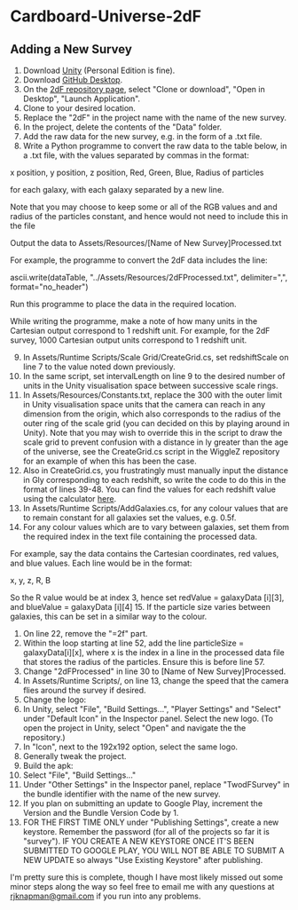 # Cardboard-Universe-2dF
## Adding a New Survey
1. Download [Unity](https://unity3d.com/) (Personal Edition is fine).
2. Download [GitHub Desktop](https://desktop.github.com/).
3. On the [2dF repository page](https://github.com/RossKnapman/Cardboard-Universe-2dF), select "Clone or download", "Open in Desktop", "Launch Application".
4. Clone to your desired location.
5. Replace the "2dF" in the project name with the name of the new survey.
6. In the project, delete the contents of the "Data" folder.
7. Add the raw data for the new survey, e.g. in the form of a .txt file.
8. Write a Python programme to convert the raw data to the table below, in a .txt file, with the values separated by commas in the format:

  x position, y position, z position, Red, Green, Blue, Radius of particles
  
  for each galaxy, with each galaxy separated by a new line.

  Note that you may choose to keep some or all of the RGB values and and radius of the particles constant, and hence would not need to include this in the file

  Output the data to Assets/Resources/[Name of New Survey]Processed.txt

  For example, the programme to convert the 2dF data includes the line:

  ascii.write(dataTable, "../Assets/Resources/2dFProcessed.txt", delimiter=",", format="no_header")

  Run this programme to place the data in the required location.

  While writing the programme, make a note of how many units in the Cartesian output correspond to 1 redshift unit. For example, for the 2dF survey, 1000 Cartesian output units correspond to 1 redshift unit.

9. In Assets/Runtime Scripts/Scale Grid/CreateGrid.cs, set redshiftScale on line 7 to the value noted down previously.
10. In the same script, set intervalLength on line 9 to the desired number of units in the Unity visualisation space between successive scale rings.
11. In Assets/Resources/Constants.txt, replace the 300 with the outer limit in Unity visualisation space units that the camera can reach in any dimension from the origin, which also corresponds to the radius of the outer ring of the scale grid (you can decided on this by playing around in Unity). Note that you may wish to override this in the script to draw the scale grid to prevent confusion with a distance in ly greater than the age of the universe, see the CreateGrid.cs script in the WiggleZ repository for an example of when this has been the case.
12. Also in CreateGrid.cs, you frustratingly must manually input the distance in Gly corresponding to each redshift, so write the code to do this in the format of lines 39-48. You can find the values for each redshift value using the calculator [here](http://www.astro.ucla.edu/~wright/CosmoCalc.html).
13. In Assets/Runtime Scripts/AddGalaxies.cs, for any colour values that are to remain constant for all galaxies set the values, e.g. 0.5f.
14. For any colour values which are to vary between galaxies, set them from the required index in the text file containing the processed data.

  For example, say the data contains the Cartesian coordinates, red values, and blue values. Each line would be in the format:
  
  x, y, z, R, B
  
  So the R value would be at index 3, hence set redValue = galaxyData [i][3], and blueValue = galaxyData [i][4]
15. If the particle size varies between galaxies, this can be set in a similar way to the colour.
  1. On line 22, remove the "=2f" part.
  2. Within the loop starting at line 52, add the line particleSize = galaxyData[i][x], where x is the index in a line in the processed data file that stores the radius of the particles. Ensure this is before line 57.
16. Change "2dFProcessed" in line 30 to [Name of New Survey]Processed.
17. In Assets/Runtime Scripts/, on line 13, change the speed that the camera flies around the survey if desired.
18. Change the logo:
  1. In Unity, select "File", "Build Settings...", "Player Settings" and "Select" under "Default Icon" in the Inspector panel. Select the new logo. (To open the project in Unity, select "Open" and navigate the the repository.)
  2. In "Icon", next to the 192x192 option, select the same logo.
19. Generally tweak the project.
20. Build the apk:
  1. Select "File", "Build Settings..."
  2. Under "Other Settings" in the Inspector panel, replace "TwodFSurvey" in the bundle identifier with the name of the new survey.
  3. If you plan on submitting an update to Google Play, increment the Version and the Bundle Version Code by 1.
  4. FOR THE FIRST TIME ONLY under "Publishing Settings", create a new keystore. Remember the password (for all of the projects so far it is "survey"). IF YOU CREATE A NEW KEYSTORE ONCE IT'S BEEN SUBMITTED TO GOOGLE PLAY, YOU WILL NOT BE ABLE TO SUBMIT A NEW UPDATE so always "Use Existing Keystore" after publishing.

I'm pretty sure this is complete, though I have most likely missed out some minor steps along the way so feel free to email me with any questions at rjknapman@gmail.com if you run into any problems.
